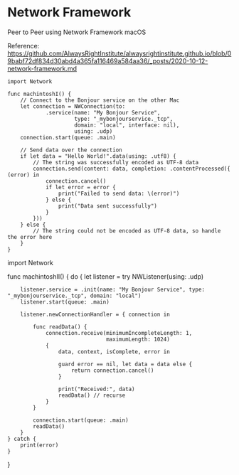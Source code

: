# Network Framework
 Peer to Peer using Network Framework macOS

Reference: https://github.com/AlwaysRightInstitute/alwaysrightinstitute.github.io/blob/09babf72df834d30abd4a365fa116469a584aa36/_posts/2020-10-12-network-framework.md

```
import Network

func machintoshI() {
    // Connect to the Bonjour service on the other Mac
    let connection = NWConnection(to:
            .service(name: "My Bonjour Service",
                     type: "_mybonjourservice._tcp",
                     domain: "local", interface: nil),
                     using: .udp)
    connection.start(queue: .main)

    // Send data over the connection
    if let data = "Hello World!".data(using: .utf8) {
        // The string was successfully encoded as UTF-8 data
        connection.send(content: data, completion: .contentProcessed({ (error) in
            connection.cancel()
            if let error = error {
                print("Failed to send data: \(error)")
            } else {
                print("Data sent successfully")
            }
        }))
    } else {
        // The string could not be encoded as UTF-8 data, so handle the error here
    }
}

```
import Network

func machintoshII() {
    do {
        let listener = try NWListener(using: .udp)
        
        listener.service = .init(name: "My Bonjour Service", type: "_mybonjourservice._tcp", domain: "local")
        listener.start(queue: .main)

        listener.newConnectionHandler = { connection in
            
            func readData() {
                connection.receive(minimumIncompleteLength: 1,
                                   maximumLength: 1024)
                {
                    data, context, isComplete, error in
                    
                    guard error == nil, let data = data else {
                        return connection.cancel()
                    }
                    
                    print("Received:", data)
                    readData() // recurse
                }
            }
            
            connection.start(queue: .main)
            readData()
        }
    } catch {
        print(error)
    }
}
```
